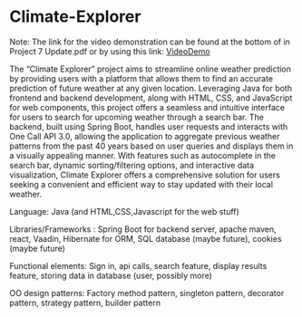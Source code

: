 # Climate-Explorer
Note: The link for the video demonstration can be found at the bottom of in Project 7 Update.pdf or by using this link: [VideoDemo](https://drive.google.com/file/d/1xMoLzoFTHR7SLLMD4lsy765iEJ9MesCJ/view?usp=sharing)

The “Climate Explorer” project aims to streamline online weather prediction by providing users with a platform that allows them to find an accurate prediction of future weather at any given location. Leveraging Java for both frontend and backend development, along with HTML, CSS, and JavaScript for web components, this project offers a seamless and intuitive interface for users to search for upcoming weather through a search bar.  The backend, built using Spring Boot, handles user requests and interacts with One Call API 3.0, allowing the application to aggregate previous weather patterns from the past 40 years based on user queries and displays them in a visually appealing manner. With features such as autocomplete in the search bar, dynamic sorting/filtering options, and interactive data visualization, Climate Explorer offers a comprehensive solution for users seeking a convenient and efficient way to stay updated with their local weather. 

Language: Java (and HTML,CSS,Javascript for the web stuff)

Libraries/Frameworks : Spring Boot for backend server, apache maven, react, Vaadin, Hibernate for ORM, SQL database (maybe future), cookies (maybe future)

Functional elements: Sign in, api calls, search feature, display results feature, storing data in database (user, possibly more)

OO design patterns: Factory method pattern, singleton pattern, decorator pattern, strategy pattern, builder pattern
